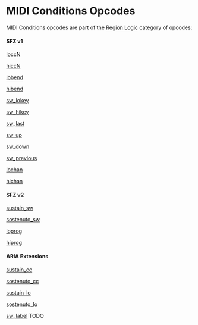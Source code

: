 ---
---
# MIDI Conditions Opcodes

MIDI Conditions opcodes are part of the [Region Logic](/opcodes/categories#region-logic)
category of opcodes:

#### SFZ v1

[loccN](/opcodes/lo_hiccN)

[hiccN](/opcodes/lo_hiccN)

[lobend](/opcodes/lo_hibend)

[hibend](/opcodes/lo_hibend)

[sw_lokey](/opcodes/sw_lo_hikey)

[sw_hikey](/opcodes/sw_lo_hikey)

[sw_last](/opcodes/sw_last)

[sw_up](/opcodes/sw_up)

[sw_down](/opcodes/sw_down)

[sw_previous](/opcodes/sw_previous)

[lochan](/opcodes/lo_hichan)

[hichan](/opcodes/lo_hichan)

#### SFZ v2

[sustain_sw](/opcodes/sustain_sw)

[sostenuto_sw](/opcodes/sostenuto_sw)

[loprog](/opcodes/lo_hiprog)

[hiprog](/opcodes/lo_hiprog)

#### ARIA Extensions

[sustain_cc](/opcodes/sustain_cc)

[sostenuto_cc](/opcodes/sostenuto_cc)

[sustain_lo](/opcodes/sustain_lo)

[sostenuto_lo](/opcodes/sostenuto_lo)

[sw_label](/opcodes/sw_default_label) TODO
